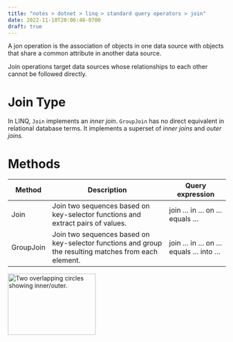 ```yaml
---
title: "notes > dotnet > linq > standard query operators > join"
date: 2022-11-10T20:06:48-0700
draft: true
---
```

A jon operation is the association of objects in one data source with objects that share a common attribute in another data source.

Join operations target data sources whose relationships to each other cannot be followed directly.

# Join Type
In LINQ, `Join` implements an *inner join*.
`GroupJoin` has no direct equivalent in relational database terms.
It implements a superset of *inner joins* and *outer joins.*

# Methods
| Method    | Description                                                                                           | Query expression                 |
|-----------|-------------------------------------------------------------------------------------------------------|----------------------------------|
| Join      | Join two sequences based on key-selector functions and extract pairs of values.                       | join … in … on … equals …        |
| GroupJoin | Join two sequences based on key-selector functions and group the resulting matches from each element. | join … in … on … equals … into … |
<img src="media/Standard-Query-Operators_Join-image1.png" style="width:2.11667in;height:1.475in" alt="Two overlapping circles showing inner/outer." />
